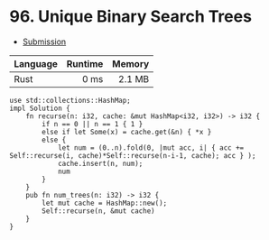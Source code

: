 # 96. Unique Binary Search Trees
- [Submission](https://leetcode.com/submissions/detail/1270614700/)

| Language | Runtime | Memory |
| :-       |       -:|      -:|
| Rust | 0 ms | 2.1 MB |
```
use std::collections::HashMap;
impl Solution {
    fn recurse(n: i32, cache: &mut HashMap<i32, i32>) -> i32 {
        if n == 0 || n == 1 { 1 }
        else if let Some(x) = cache.get(&n) { *x } 
        else {
            let num = (0..n).fold(0, |mut acc, i| { acc += Self::recurse(i, cache)*Self::recurse(n-i-1, cache); acc } );
            cache.insert(n, num);
            num
        }
    }
    pub fn num_trees(n: i32) -> i32 {
        let mut cache = HashMap::new();
        Self::recurse(n, &mut cache)
    }
}
```
